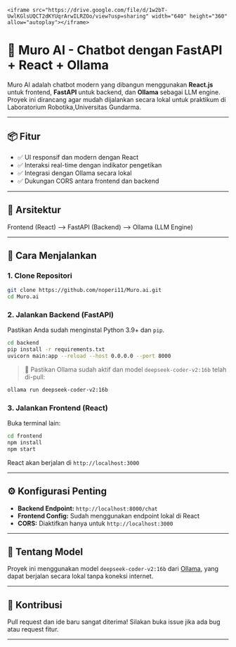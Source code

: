     <iframe src="https://drive.google.com/file/d/1w2bT-UwlKGlsUQCT2dKYUqrArwILRZOo/view?usp=sharing" width="640" height="360" allow="autoplay"></iframe>

# 💬 Muro AI - Chatbot dengan FastAPI + React + Ollama

Muro AI adalah chatbot modern yang dibangun menggunakan **React.js** untuk frontend, **FastAPI** untuk backend, dan **Ollama** sebagai LLM engine. Proyek ini dirancang agar mudah dijalankan secara lokal untuk praktikum di Laboratorium Robotika,Universitas Gundarma.

---

## 📦 Fitur

- ✅ UI responsif dan modern dengan React
- ✅ Interaksi real-time dengan indikator pengetikan
- ✅ Integrasi dengan Ollama secara lokal
- ✅ Dukungan CORS antara frontend dan backend

---

## 🧠 Arsitektur

Frontend (React) --> FastAPI (Backend) --> Ollama (LLM Engine)

---

## 🚀 Cara Menjalankan

### 1. Clone Repositori
```bash
git clone https://github.com/noperi11/Muro.ai.git
cd Muro.ai
````

### 2. Jalankan Backend (FastAPI)

Pastikan Anda sudah menginstal Python 3.9+ dan `pip`.

```bash
cd backend
pip install -r requirements.txt
uvicorn main:app --reload --host 0.0.0.0 --port 8000
```

> 📍 Pastikan Ollama sudah aktif dan model `deepseek-coder-v2:16b` telah di-pull:

```bash
ollama run deepseek-coder-v2:16b
```

### 3. Jalankan Frontend (React)

Buka terminal lain:

```bash
cd frontend
npm install
npm start
```

React akan berjalan di `http://localhost:3000`

---

## ⚙️ Konfigurasi Penting

* **Backend Endpoint:** `http://localhost:8000/chat`
* **Frontend Config:** Sudah menggunakan endpoint lokal di React
* **CORS:** Diaktifkan hanya untuk `http://localhost:3000`

---

## 🧠 Tentang Model

Proyek ini menggunakan model `deepseek-coder-v2:16b` dari [Ollama](https://ollama.com/), yang dapat berjalan secara lokal tanpa koneksi internet.

---

## 🤝 Kontribusi

Pull request dan ide baru sangat diterima! Silakan buka issue jika ada bug atau request fitur.

---
